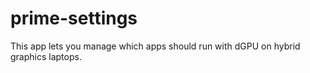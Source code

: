 # prime-settings
This app lets you manage which apps should run with dGPU on hybrid graphics laptops.
